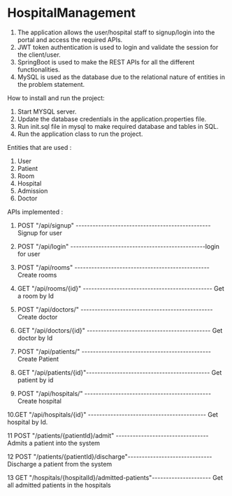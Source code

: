 # HospitalManagement

1. The application allows the user/hospital staff to signup/login into the portal and access the required APIs.
2. JWT token authentication is used to login and validate the session for the client/user.
3. SpringBoot is used to make the REST APIs for all the different functionalities.
4. MySQL is used as the database due to the relational nature of entities in the problem statement.

How to install and run the project:
1. Start MYSQL server.
2. Update the database credentials in the application.properties file.
3. Run init.sql file in mysql to make required database and tables in SQL.
4. Run the application class to run the project.

Entities that are used : 
1. User
2. Patient
3. Room
4. Hospital
5. Admission
6. Doctor

APIs implemented : 

1. POST "/api/signup" ------------------------------------------------Signup for user
   
2. POST "/api/login"  ------------------------------------------------login for user
   
3. POST "/api/rooms"  ------------------------------------------------  Create rooms
   
4. GET "/api/rooms/{id}" ---------------------------------------------- Get a room by Id
   
5. POST "/api/doctors/" -----------------------------------------------  Create doctor
   
6. GET "/api/doctors/{id}" -------------------------------------------- Get doctor by Id
 
7. POST "/api/patients/" ----------------------------------------------  Create Patient
   
8. GET "/api/patients/{id}"-------------------------------------------- Get patient by id
   
9. POST "/api/hospitals/" --------------------------------------------- Create hospital
    
10.GET "/api/hospitals/{id}" ------------------------------------------ Get hospital by Id.

11 POST "/patients/{patientId}/admit" --------------------------------- Admits a patient into the system

12 POST "/patients/{patientId}/discharge"------------------------------ Discharge a patient from the system

13 GET "/hospitals/{hospitalId}/admitted-patients"--------------------- Get all admitted patients in the hospitals

